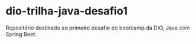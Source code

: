 # dio-trilha-java-desafio1
Repositório destinado ao primeiro desafio do bootcamp da DIO, Java com Spring Boot.
